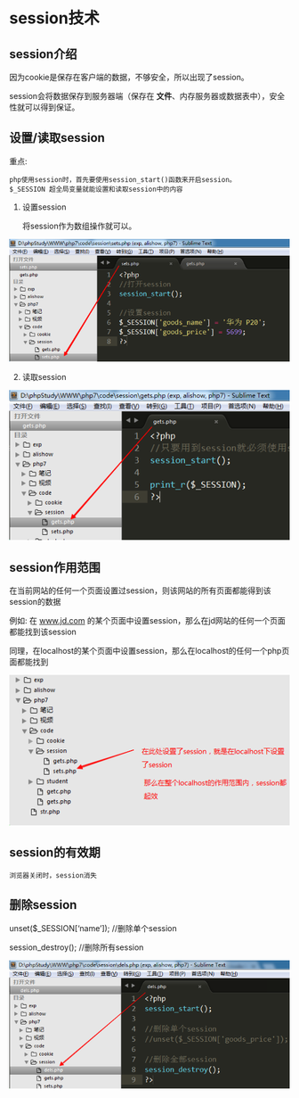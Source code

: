 # session技术

##  session介绍

因为cookie是保存在客户端的数据，不够安全，所以出现了session。

session会将数据保存到服务器端（保存在 **文件**、内存服务器或数据表中），安全性就可以得到保证。


## 设置/读取session

重点:

    php使用session时，首先要使用session_start()函数来开启session。
    $_SESSION 超全局变量就能设置和读取session中的内容

1) 设置session

   将session作为数组操作就可以。

![1534479772737](../media/1534479772737.png)

2) 读取session

![1534479789250](../media/1534479789250.png)

## session作用范围

   在当前网站的任何一个页面设置过session，则该网站的所有页面都能得到该session的数据

   例如: 在 www.jd.com 的某个页面中设置session，那么在jd网站的任何一个页面都能找到该session

   同理，在localhost的某个页面中设置session，那么在localhost的任何一个php页面都能找到

![1534480032772](../media/1534480032772.png)

## session的有效期

    浏览器关闭时，session消失

## 删除session

 unset($_SESSION[‘name’]);    //删除单个session

   session_destroy();                   //删除所有session


![1534480227294](../media/1534480227294.png)